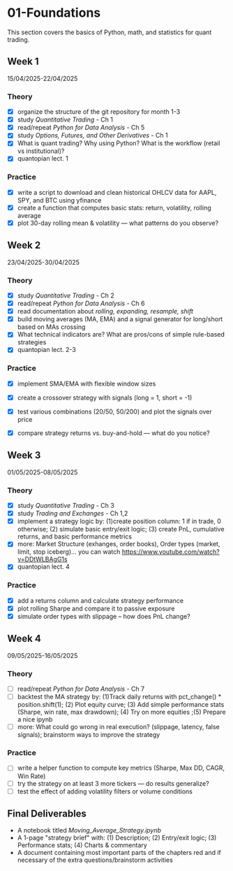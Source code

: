 # 01-Foundations

This section covers the basics of Python, math, and statistics for quant trading.

## Week 1
15/04/2025-22/04/2025

### Theory
- [x] organize the structure of the git repository for month 1-3
- [x] study *Quantitative Trading* - Ch 1
- [x] read/repeat *Python for Data Analysis* - Ch 5
- [x] study *Options, Futures, and Other Derivatives* - Ch 1
- [x] What is quant trading? Why using Python? What is the workflow (retail vs institutional)?
- [x] quantopian lect. 1
### Practice
- [x] write a script to download and clean historical OHLCV data for AAPL, SPY, and BTC using yfinance
- [x] create a function that computes basic stats: return, volatility, rolling average
- [x] plot 30-day rolling mean & volatility — what patterns do you observe?

## Week 2
23/04/2025-30/04/2025

 ### Theory
- [x] study *Quantitative Trading* - Ch 2
- [x] read/repeat *Python for Data Analysis* - Ch 6
- [x] read documentation about *rolling, expanding, resample, shift*
- [x] build moving averages (MA, EMA) and a signal generator for long/short based on MAs crossing 
- [x] What technical indicators are? What are pros/cons of simple rule-based strategies
- [x] quantopian lect. 2-3
### Practice
- [x] implement SMA/EMA with flexible window sizes
- [x] create a crossover strategy with signals (long = 1, short = -1)
- [x] test various combinations (20/50, 50/200) and plot the signals over price
- [x] compare strategy returns vs. buy-and-hold — what do you notice?
 

## Week 3
01/05/2025-08/05/2025 

### Theory
- [x] study *Quantitative Trading* - Ch 3
- [x] study *Trading and Exchanges* - Ch 1,2
- [x] implement a strategy logic by: (1)create position column: 1 if in trade, 0 otherwise; (2) simulate basic entry/exit logic; (3) create PnL, cumulative returns, and basic performance metrics 
- [x] more: Market Structure (exhanges, order books), Order types (market, limit, stop iceberg)... you can watch https://www.youtube.com/watch?v=DDtWLBAgG1s
- [x] quantopian lect. 4
### Practice
- [x] add a returns column and calculate strategy performance
- [x] plot rolling Sharpe and compare it to passive exposure
- [x] simulate order types with slippage – how does PnL change?

## Week 4
09/05/2025-16/05/2025

### Theory
- [ ] read/repeat *Python for Data Analysis* - Ch 7
- [ ] backtest the MA strategy by: (1)Track daily returns with pct_change() * position.shift(1); (2) Plot equity curve; (3) Add simple performance stats (Sharpe, win rate, max drawdown); (4) Try on more equities ;(5) Prepare a nice ipynb
- [ ] more: What could go wrong in real execution? (slippage, latency, false signals); brainstorm ways to improve the strategy
### Practice
- [ ] write a helper function to compute key metrics (Sharpe, Max DD, CAGR, Win Rate)
- [ ] try the strategy on at least 3 more tickers — do results generalize?
- [ ] test the effect of adding volatility filters or volume conditions

## Final Deliverables
- A notebook titled *Moving_Average_Strategy.ipynb*
- A 1-page "strategy brief" with: (1) Description; (2) Entry/exit logic; (3) Performance stats; (4) Charts & commentary
- A document containing most important parts of the chapters red and if necessary of the extra questions/brainstorm activities
